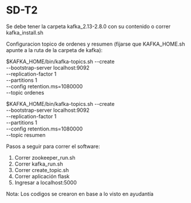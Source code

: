 # SD-T2

Se debe tener la carpeta kafka_2.13-2.8.0 con su contenido o correr kafka_install.sh

Configuracion topico de ordenes y resumen (fijarse que KAFKA_HOME.sh apunte a la ruta de la carpeta de kafka):

$KAFKA_HOME/bin/kafka-topics.sh --create\
 --bootstrap-server localhost:9092 \
 --replication-factor 1 \
 --partitions 1 \
 --config retention.ms=1080000 \
 --topic ordenes
 
$KAFKA_HOME/bin/kafka-topics.sh --create\
 --bootstrap-server localhost:9092 \
 --replication-factor 1 \
 --partitions 1 \
 --config retention.ms=1080000 \
 --topic resumen
 
 Pasos a seguir para correr el software:
  1. Correr zookeeper_run.sh
  2. Correr kafka_run.sh
  3. Correr create_topic.sh
  4. Correr aplicación flask
  5. Ingresar a localhost:5000

 Nota: Los codigos se crearon en base a lo visto en ayudantía
